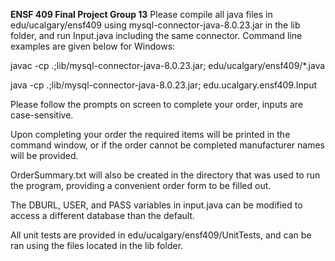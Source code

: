 **ENSF 409 Final Project Group 13**
Please compile all java files in edu/ucalgary/ensf409 using 
mysql-connector-java-8.0.23.jar in the lib folder, and run Input.java including the same connector. Command line examples are given below for Windows: 

javac -cp .;lib/mysql-connector-java-8.0.23.jar; edu/ucalgary/ensf409/*.java

java -cp .;lib/mysql-connector-java-8.0.23.jar; edu.ucalgary.ensf409.Input

Please follow the prompts on screen to complete your order, inputs are case-sensitive.

Upon completing your order the required items will be printed in the command window, or if the order cannot be completed manufacturer names will be provided. 

OrderSummary.txt will also be created in the directory that was used to run the program, providing a convenient order form to be filled out. 

The DBURL, USER, and PASS variables in input.java can be modified to access a different database than the default.

All unit tests are provided in edu/ucalgary/ensf409/UnitTests, and can be ran using the files located in the lib folder.
